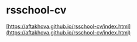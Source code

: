 # rsschool-cv
 [https://aftakhova.github.io/rsschool-cv/index.html](https://aftakhova.github.io/rsschool-cv/index.html)
 
